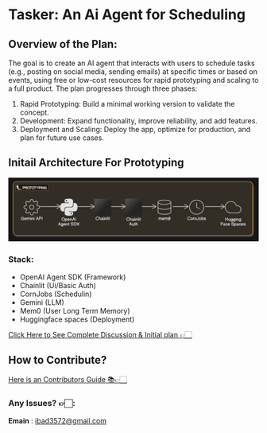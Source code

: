 # Tasker: An Ai Agent for Scheduling

## Overview of the Plan:
The goal is to create an AI agent that interacts with users to schedule tasks (e.g., posting on social media, sending emails) at specific times or based on events, using free or low-cost resources for rapid prototyping and scaling to a full product. The plan progresses through three phases:
1) Rapid Prototyping: Build a minimal working version to validate the concept.
2) Development: Expand functionality, improve reliability, and add features.
3) Deployment and Scaling: Deploy the app, optimize for production, and plan for future use cases.


## Initail Architecture For Prototyping
![Agent Stack](./arc.png)
### Stack:
- OpenAI Agent SDK (Framework)
- Chainlit (Ui/Basic Auth)
- CornJobs (Schedulin)
- Gemini (LLM)
- Mem0 (User Long Term Memory)
- Huggingface spaces (Deployment)

[Click Here to See Complete Discussion & Initial plan  👉🏻 ](https://grok.com/share/bGVnYWN5_7cca720c-fcd0-4a1f-9f72-8e0cfd74319a)

## How to Contribute?
[Here is an Contributors Guide 📚👉🏻 ](./contribute.md)

### Any Issues? 👉🏻:
**Emain** : ibad3572@gmail.com